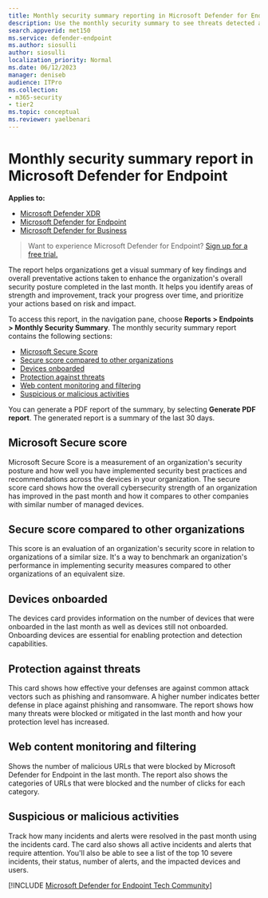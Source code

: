 ```yaml
---
title: Monthly security summary reporting in Microsoft Defender for Endpoint
description: Use the monthly security summary to see threats detected and prevented, current status from Microsoft Secure Score, and recommended actions.
search.appverid: met150
ms.service: defender-endpoint
ms.author: siosulli
author: siosulli
localization_priority: Normal
ms.date: 06/12/2023
manager: deniseb
audience: ITPro
ms.collection: 
- m365-security
- tier2
ms.topic: conceptual
ms.reviewer: yaelbenari
---
```


# Monthly security summary report in Microsoft Defender for Endpoint

**Applies to:**

- [Microsoft Defender XDR](/defender-xdr)
- [Microsoft Defender for Endpoint](microsoft-defender-endpoint.md)
- [Microsoft Defender for Business](/defender-business/mdb-overview)

> Want to experience Microsoft Defender for Endpoint? [Sign up for a free trial.](https://signup.microsoft.com/create-account/signup?products=7f379fee-c4f9-4278-b0a1-e4c8c2fcdf7e&ru=https://aka.ms/MDEp2OpenTrial?ocid=docs-wdatp-exposedapis-abovefoldlink)


The report helps organizations get a visual summary of key findings and overall preventative actions taken to enhance the organization's overall security posture completed in the last month. It helps you identify areas of strength and improvement, track your progress over time, and prioritize your actions based on risk and impact.  

To access this report, in the navigation pane, choose **Reports > Endpoints > Monthly Security Summary**. The monthly security summary report contains the following sections:

- [Microsoft Secure Score](#microsoft-secure-score)
- [Secure score compared to other organizations](#secure-score-compared-to-other-organizations)
- [Devices onboarded](#devices-onboarded)
- [Protection against threats](#protection-against-threats)
- [Web content monitoring and filtering](#web-content-monitoring-and-filtering)
- [Suspicious or malicious activities](#suspicious-or-malicious-activities)


You can generate a PDF report of the summary, by selecting **Generate PDF report**. The generated report is a summary of the last 30 days.

## Microsoft Secure score
Microsoft Secure Score is a measurement of an organization's security posture and how well you have implemented security best practices and recommendations across the devices in your organization. The secure score card shows how the overall cybersecurity strength of an organization has improved in the past month and how it compares to other companies with similar number of managed devices.

## Secure score compared to other organizations 
This score is an evaluation of an organization's security score in relation to organizations of a similar size. It's a way to benchmark an organization's performance in implementing security measures compared to other organizations of an equivalent size. 


## Devices onboarded
The devices card provides information on the number of devices that were onboarded in the last month as well as devices still not onboarded. Onboarding devices are essential for enabling protection and detection capabilities. 

## Protection against threats
This card shows how effective your defenses are against common attack vectors such as phishing and ransomware. A higher number indicates better defense in place against phishing and ransomware. The report shows how many threats were blocked or mitigated in the last month and how your protection level has increased.

## Web content monitoring and filtering 
Shows the number of malicious URLs that were blocked by Microsoft Defender for Endpoint in the last month. The report also shows the categories of URLs that were blocked and the number of clicks for each category.

## Suspicious or malicious activities
Track how many incidents and alerts were resolved in the past month using the incidents card. The card also shows all active incidents and alerts that require attention. You'll also be able to see a list of the top 10 severe incidents, their status, number of alerts, and the impacted devices and users. 


 
[!INCLUDE [Microsoft Defender for Endpoint Tech Community](../includes/defender-mde-techcommunity.md)]
